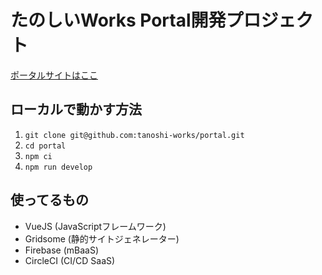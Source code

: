 # たのしいWorks Portal開発プロジェクト

[ポータルサイトはここ](https://portal.tanoshii.work)

## ローカルで動かす方法

1. `git clone git@github.com:tanoshi-works/portal.git`
2. `cd portal`
3. `npm ci`
4. `npm run develop`

## 使ってるもの

- VueJS (JavaScriptフレームワーク)
- Gridsome (静的サイトジェネレーター)
- Firebase (mBaaS)
- CircleCI (CI/CD SaaS)
